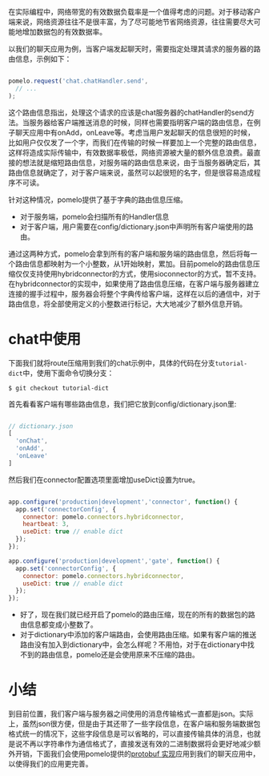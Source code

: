 在实际编程中，网络带宽的有效数据负载率是一个值得考虑的问题。对于移动客户端来说，网络资源往往不是很丰富，为了尽可能地节省网络资源，往往需要尽大可能地增加数据包的有效数据率。

以我们的聊天应用为例，当客户端发起聊天时，需要指定处理其请求的服务器的路由信息，示例如下：

```javascript

pomelo.request('chat.chatHandler.send', 
  // ...
);

```
这个路由信息指出，处理这个请求的应该是chat服务器的chatHandler的send方法。当服务器给客户端推送消息的时候，同样也需要指明客户端的路由信息，在例子聊天应用中有onAdd，onLeave等。考虑当用户发起聊天的信息很短的时候，比如用户仅仅发了一个字，而我们在传输的时候一样要加上一个完整的路由信息，这样将造成实际传输中，有效数据率极低，网络资源被大量的额外信息浪费。最直接的想法就是缩短路由信息，对服务端的路由信息来说，由于当服务器确定后，其路由信息就确定了，对于客户端来说，虽然可以起很短的名字，但是很容易造成程序不可读。

针对这种情况，pomelo提供了基于字典的路由信息压缩。

* 对于服务端，pomelo会扫描所有的Handler信息
* 对于客户端，用户需要在config/dictionary.json中声明所有客户端使用的路由。

通过这两种方式，pomelo会拿到所有的客户端和服务端的路由信息，然后将每一个路由信息都映射为一个小整数，从1开始映射，累加。目前pomelo的路由信息压缩仅仅支持使用hybridconnector的方式，使用sioconnector的方式，暂不支持。在hybridconnector的实现中，如果使用了路由信息压缩，在客户端与服务器建立连接的握手过程中，服务器会将整个字典传给客户端，这样在以后的通信中，对于路由信息，将全部使用定义的小整数进行标记，大大地减少了额外信息开销。

chat中使用
===========

下面我们就将route压缩用到我们的chat示例中，具体的代码在分支`tutorial-dict`中，使用下面命令切换分支：

    $ git checkout tutorial-dict

首先看看客户端有哪些路由信息，我们把它放到config/dictionary.json里:

```javascript

// dictionary.json
[
  'onChat',
  'onAdd',
  'onLeave'
]

```

然后我们在connector配置选项里面增加useDict设置为true。

```javascript

app.configure('production|development','connector', function() {
  app.set('connectorConfig', {
    connector: pomelo.connectors.hybridconnector,
    heartbeat: 3,
    useDict: true // enable dict
  });
});

app.configure('production|development','gate', function() {
  app.set('connectorConfig', {
    connector: pomelo.connectors.hybridconnector,
    useDict: true // enable dict
  });
});

```

* 好了，现在我们就已经开启了pomelo的路由压缩，现在的所有的数据包的路由信息都变成小整数了。
* 对于dictionary中添加的客户端路由，会使用路由压缩。如果有客户端的推送路由没有加入到dictionary中，会怎么样呢？不用怕，对于在dictionary中找不到的路由信息，pomelo还是会使用原来不压缩的路由。

小结
=========

到目前位置，我们客户端与服务器之间使用的消息传输格式一直都是json。实际上，虽然json很方便，但是由于其还带了一些字段信息，在客户端和服务端数据包格式统一的情况下，这些字段信息是可以省略的，可以直接传输具体的消息，也就是说不再以字符串作为通信格式了，直接发送有效的二进制数据将会更好地减少额外开销，下面我们会使用pomelo提供的[protobuf 实现](Protobuf压缩 "Protobuf压缩")应用到我们的聊天应用中，以使得我们的应用更完善。

